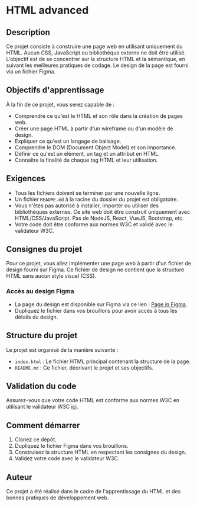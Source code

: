 # HTML advanced

## Description

Ce projet consiste à construire une page web en utilisant uniquement du HTML. Aucun CSS, JavaScript ou bibliothèque externe ne doit être utilisé. L'objectif est de se concentrer sur la structure HTML et la sémantique, en suivant les meilleures pratiques de codage. Le design de la page est fourni via un fichier Figma.

## Objectifs d'apprentissage

À la fin de ce projet, vous serez capable de :

- Comprendre ce qu'est le HTML et son rôle dans la création de pages web.
- Créer une page HTML à partir d'un wireframe ou d'un modèle de design.
- Expliquer ce qu'est un langage de balisage.
- Comprendre le DOM (Document Object Model) et son importance.
- Définir ce qu'est un élément, un tag et un attribut en HTML.
- Connaître la finalité de chaque tag HTML et leur utilisation.

## Exigences

- Tous les fichiers doivent se terminer par une nouvelle ligne.
- Un fichier `README.md` à la racine du dossier du projet est obligatoire.
- Vous n'êtes pas autorisé à installer, importer ou utiliser des bibliothèques externes. Ce site web doit être construit uniquement avec HTML/CSS/JavaScript. Pas de NodeJS, React, VueJS, Bootstrap, etc.
- Votre code doit être conforme aux normes W3C et validé avec le validateur W3C.

## Consignes du projet

Pour ce projet, vous allez implémenter une page web à partir d'un fichier de design fourni sur Figma. Ce fichier de design ne contient que la structure HTML sans aucun style visuel (CSS).

### Accès au design Figma

- La page du design est disponible sur Figma via ce lien : [Page in Figma](https://www.figma.com/design/XrEAsu1vQj5fhVaNG38d2W/Homepage?node-id=3558-0&t=KoLOz8u7YRkwHJWJ-0).
- Dupliquez le fichier dans vos brouillons pour avoir accès à tous les détails du design.


## Structure du projet

Le projet est organisé de la manière suivante :

- `index.html` : Le fichier HTML principal contenant la structure de la page.
- `README.md` : Ce fichier, décrivant le projet et ses objectifs.

## Validation du code

Assurez-vous que votre code HTML est conforme aux normes W3C en utilisant le validateur W3C [ici](https://validator.w3.org/).

## Comment démarrer

1. Clonez ce dépôt.
2. Dupliquez le fichier Figma dans vos brouillons.
3. Construisez la structure HTML en respectant les consignes du design.
4. Validez votre code avec le validateur W3C.

## Auteur

Ce projet a été réalisé dans le cadre de l'apprentissage du HTML et des bonnes pratiques de développement web.
